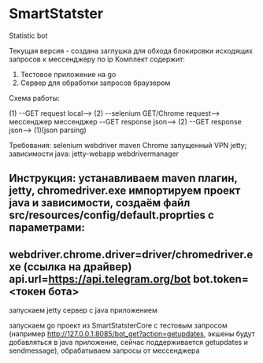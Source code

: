 # SmartStatster
Statistic bot

Текущая версия - создана заглушка для обхода блокировки исходящих запросов к мессенджеру по ip
Комплект содержит:
1. Тестовое приложение на go
2. Сервер для обработки запросов браузером

Схема работы:

(1) --GET request local--> (2) --selenium GET/Chrome request--> мессенджер
мессенджер --GET response json--> (2) --GET response json--> (1)(json parsing)

Требования:
selenium webdriver
maven
Chrome
запущенный VPN
jetty;
  зависимости java:
  jetty-webapp
  webdrivermanager

Инструкция:
устанавливаем maven плагин, jetty, chromedriver.exe
импортируем проект java и зависимости,
создаём файл src/resources/config/default.proprties с параметрами:
------------------------------------------------------
webdriver.chrome.driver=driver/chromedriver.exe (ссылка на драйвер)
api.url=https://api.telegram.org/bot
bot.token=<токен бота>
------------------------------------------------------

запускаем jetty сервер с java приложением

запускаем go проект из SmartStatsterCore с тестовым запросом 
(например http://127.0.0.1:8085/bot_get?action=getupdates, экшены будут добавляться в java приложение,
сейчас поддерживается getupdates и sendmessage), обрабатываем запросы от мессенджера
  
